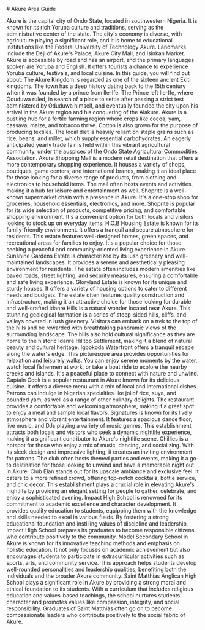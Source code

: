 \# Akure Area Guide

Akure is the capital city of Ondo State, located in southwestern Nigeria. It is known for its rich Yoruba culture and traditions, serving as the administrative center of the state. The city's economy is diverse, with agriculture playing a significant role, and it is home to educational institutions like the Federal University of Technology Akure. Landmarks include the Deji of Akure's Palace, Akure City Mall, and Isinkan Market. Akure is accessible by road and has an airport, and the primary languages spoken are Yoruba and English. It offers tourists a chance to experience Yoruba culture, festivals, and local cuisine. In this guide, you will find out about: The Akure Kingdom is regarded as one of the sixteen ancient Ekiti kingdoms. The town has a deep history dating back to the 15th century when it was founded by a prince from Ile\-Ife. The Prince left Ile\-Ife, where Oduduwa ruled, in search of a place to settle after passing a strict test administered by Oduduwa himself, and eventually founded the city upon his arrival in the Akure region and his conquering of the Alakure. Akure is a bustling hub for a fertile farming region where crops like cocoa, yam, cassava, maize, and tobacco thrive. Cotton is also grown for the purpose of producing textiles. The local diet is heavily reliant on staple grains such as rice, beans, and millet, which supply essential carbohydrates. An eagerly anticipated yearly trade fair is held within this vibrant agricultural community, under the auspices of the Ondo State Agricultural Commodities Association. Akure Shopping Mall is a modern retail destination that offers a more contemporary shopping experience. It houses a variety of shops, boutiques, game centers, and international brands, making it an ideal place for those looking for a diverse range of products, from clothing and electronics to household items. The mall often hosts events and activities, making it a hub for leisure and entertainment as well. Shoprite is a well\-known supermarket chain with a presence in Akure. It's a one\-stop shop for groceries, household essentials, electronics, and more. Shoprite is popular for its wide selection of products, competitive pricing, and comfortable shopping environment. It's a convenient option for both locals and visitors looking to stock up on everyday items. H.O.B Housing Estate is known for its family\-friendly environment. It offers a tranquil and secure atmosphere for residents. This estate features well\-designed homes, green spaces, and recreational areas for families to enjoy. It's a popular choice for those seeking a peaceful and community\-oriented living experience in Akure. Sunshine Gardens Estate is characterized by its lush greenery and well\-maintained landscapes. It provides a serene and aesthetically pleasing environment for residents. The estate often includes modern amenities like paved roads, street lighting, and security measures, ensuring a comfortable and safe living experience. Gloryland Estate is known for its unique and sturdy houses. It offers a variety of housing options to cater to different needs and budgets. The estate often features quality construction and infrastructure, making it an attractive choice for those looking for durable and well\-crafted Idanre Hills is a natural wonder located near Akure. This stunning geological formation is a series of steep\-sided hills, cliffs, and valleys covered in lush greenery. Visitors can embark on a trek to the top of the hills and be rewarded with breathtaking panoramic views of the surrounding landscape. The hills also hold cultural significance as they are home to the historic Idanre Hilltop Settlement, making it a blend of natural beauty and cultural heritage. Igbokoda Waterfront offers a tranquil escape along the water's edge. This picturesque area provides opportunities for relaxation and leisurely walks. You can enjoy serene moments by the water, watch local fishermen at work, or take a boat ride to explore the nearby creeks and islands. It's a peaceful place to connect with nature and unwind. Captain Cook is a popular restaurant in Akure known for its delicious cuisine. It offers a diverse menu with a mix of local and international dishes. Patrons can indulge in Nigerian specialties like jollof rice, suya, and pounded yam, as well as a range of other culinary delights. The restaurant provides a comfortable and welcoming atmosphere, making it a great spot to enjoy a meal and sample local flavors. Signatures is known for its lively atmosphere and vibrant entertainment. It features a spacious dance floor, live music, and DJs playing a variety of music genres. This establishment attracts both locals and visitors who seek a dynamic nightlife experience, making it a significant contributor to Akure's nightlife scene. Chillies is a hotspot for those who enjoy a mix of music, dancing, and socializing. With its sleek design and impressive lighting, it creates an inviting environment for patrons. The club often hosts themed parties and events, making it a go\-to destination for those looking to unwind and have a memorable night out in Akure. Club Elan stands out for its upscale ambiance and exclusive feel. It caters to a more refined crowd, offering top\-notch cocktails, bottle service, and chic decor. This establishment plays a crucial role in elevating Akure's nightlife by providing an elegant setting for people to gather, celebrate, and enjoy a sophisticated evening. Impact High School is renowned for its commitment to academic excellence and character development. It provides quality education to students, equipping them with the knowledge and skills needed to excel in various fields. By fostering a strong educational foundation and instilling values of discipline and leadership, Impact High School prepares its graduates to become responsible citizens who contribute positively to the community. Model Secondary School in Akure is known for its innovative teaching methods and emphasis on holistic education. It not only focuses on academic achievement but also encourages students to participate in extracurricular activities such as sports, arts, and community service. This approach helps students develop well\-rounded personalities and leadership qualities, benefiting both the individuals and the broader Akure community. Saint Matthias Anglican High School plays a significant role in Akure by providing a strong moral and ethical foundation to its students. With a curriculum that includes religious education and values\-based teachings, the school nurtures students' character and promotes values like compassion, integrity, and social responsibility. Graduates of Saint Matthias often go on to become compassionate leaders who contribute positively to the social fabric of Akure.